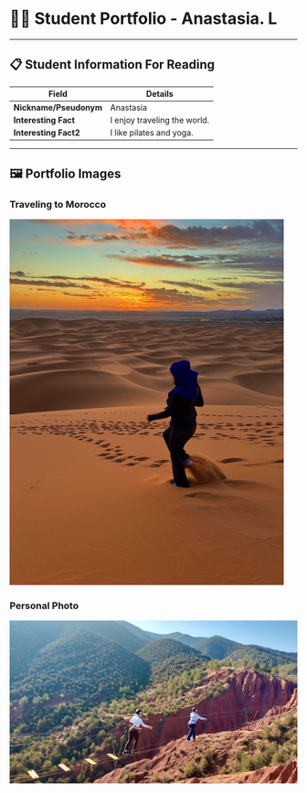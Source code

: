 # 👨‍🎓 Student Portfolio - Anastasia. L 

---

## 📋 Student Information For Reading

| **Field** | **Details** |
|-----------|-------------|
| **Nickname/Pseudonym** | Anastasia |
| **Interesting Fact** | I enjoy traveling the world. |
| **Interesting Fact2** | I like pilates and yoga. |

---

## 🖼️ Portfolio Images

### Traveling to Morocco
![Erg Chebbi, Merzouga Desert](IMG_4065.jpg)

### Personal Photo
![Ziplining in the Atlas Mountains](IMG_4319.JPG)
